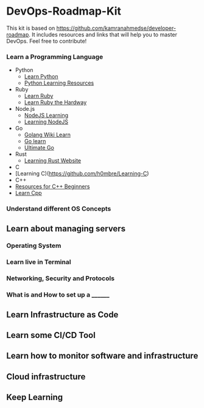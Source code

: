 # DevOps-Roadmap-Kit
This kit is based on https://github.com/kamranahmedse/developer-roadmap. It includes resources and links that will help you to master DevOps. Feel free to contribute!
### Learn a Programming Language
- Python
  - [Learn Python](https://github.com/adrianmoisey/learn-python)
  - [Python Learning Resources](https://github.com/CodementorIO/Python-Learning-Resources)
- Ruby
  - [Learn Ruby](https://github.com/mkdika/learn-ruby)
  - [Learn Ruby the Hardway](https://github.com/alecfwilson/learn-ruby)
- Node.js
  - [NodeJS Learning](https://github.com/sergtitov/NodeJS-Learning)
  - [Learning NodeJS](https://github.com/marcwan/LearningNodeJS)
- Go
  - [Golang Wiki Learn](https://github.com/golang/go/wiki/Learn)
  - [Go learn](https://github.com/skippednote/Go-Learn)
  - [Ultimate Go](https://github.com/hoanhan101/ultimate-go)
- Rust
  - [Learning Rust Website](https://learning-rust.github.io/)
 - C
  - [Learning C)(https://github.com/h0mbre/Learning-C)
 - C++
  - [Resources for C++ Beginners](https://gist.github.com/johnmcfarlane/1b2d9c83e4d3f700ba61e2df4077c613)
  - [Learn Cpp](https://github.com/Codecademy/learn-cpp)
### Understand different OS Concepts
## Learn about managing servers
### Operating System
### Learn live in Terminal
### Networking, Security and Protocols
### What is and How to set up a ______
## Learn Infrastructure as Code
## Learn some CI/CD Tool
## Learn how to monitor software and infrastructure
## Cloud infrastructure
## Keep Learning
